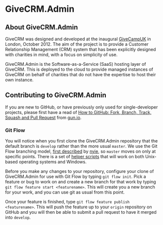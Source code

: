 # GiveCRM.Admin

## About GiveCRM.Admin

GiveCRM was designed and developed at the inaugural [GiveCampUK](http://www.givecrm.org.uk/) in London, October 2012.  The aim of the project is to provide a Customer Relationship Management (CRM) system that has been explicitly designed with charities in mind, with a focus on simplicity of use.  

GiveCRM.Admin is the Software-as-a-Service (SaaS) hosting layer of GiveCRM.  This is deployed to the cloud to provide managed instances of GiveCRM on behalf of charities that do not have the expertise to host their own instance.

## Contributing to GiveCRM.Admin

If you are new to GitHub, or have previously only used for single-developer projects, please first have a read of [How to GitHub: Fork, Branch, Track, Squash and Pull Request](http://gun.io/blog/how-to-github-fork-branch-and-pull-request/) from [gun.io](http://gun.io/).  

### Git Flow

You will notice when you first clone the GiveCRM.Admin repository that the default branch is `develop` rather than the more usual `master`.  We use the Git Flow branching model, [first described](http://nvie.com/posts/a-successful-git-branching-model/) by [nvie](http://www.twitter.com/nvie), so `master` moves on only at specific points.  There is a set of [helper scripts](https://github.com/nvie/gitflow) that will work on both Unix-based operating systems and Windows.  

Before you make any changes to your repository, configure your clone of GiveCRM.Admin for use with Git Flow by typing `git flow init`.  Pick a feature or bug to work on and create a new branch for that work by typing `git flow feature start <featurename>`.  This will create you a new branch for your work, and you can use git as usual from this point.  

Once your feature is finished, type `git flow feature publish <featurename>`.  This will push the feature up to your `origin` repository on GitHub and you will then be able to submit a pull request to have it merged into `develop`.  